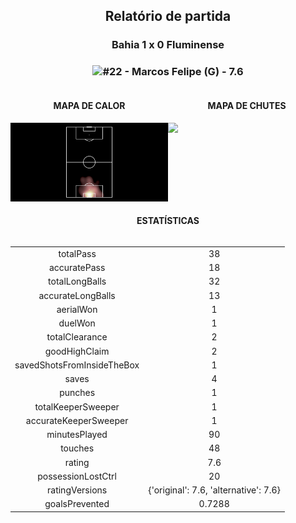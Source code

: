 <h2 style="text-align: center;">Relatório de partida</h3>

<h3 style="text-align: center;">Bahia 1 x 0 Fluminense</h3>

<h3 style="text-align: center;"><img src="https://api.sofascore.com/api/v1/player/358524/image">#22 - Marcos Felipe (G) - 7.6</h3>

<div style="text-align: left; display: grid; grid-template-columns: 1fr 1fr;">
  <div>
    <h4 style="text-align: center;">MAPA DE CALOR</h3>
    <img src=../players/heatmaps/11067343_358524.png>
</div>
  <div>
    <h4 style="text-align: center;">MAPA DE CHUTES</h3>
    <img src=../players/shotmaps/11067343_358524.png>
  </div>
</div>

<h4 style="text-align: center;">ESTATÍSTICAS</h3>
<div style="text-align: center; display: grid; grid-template-columns: 1fr;">
  <div>
    <table>
        <tr>
            <td>totalPass
            </td>
            <td>38
            </td>
        </tr><tr>
            <td>accuratePass
            </td>
            <td>18
            </td>
        </tr><tr>
            <td>totalLongBalls
            </td>
            <td>32
            </td>
        </tr><tr>
            <td>accurateLongBalls
            </td>
            <td>13
            </td>
        </tr><tr>
            <td>aerialWon
            </td>
            <td>1
            </td>
        </tr><tr>
            <td>duelWon
            </td>
            <td>1
            </td>
        </tr><tr>
            <td>totalClearance
            </td>
            <td>2
            </td>
        </tr><tr>
            <td>goodHighClaim
            </td>
            <td>2
            </td>
        </tr><tr>
            <td>savedShotsFromInsideTheBox
            </td>
            <td>1
            </td>
        </tr><tr>
            <td>saves
            </td>
            <td>4
            </td>
        </tr><tr>
            <td>punches
            </td>
            <td>1
            </td>
        </tr><tr>
            <td>totalKeeperSweeper
            </td>
            <td>1
            </td>
        </tr><tr>
            <td>accurateKeeperSweeper
            </td>
            <td>1
            </td>
        </tr><tr>
            <td>minutesPlayed
            </td>
            <td>90
            </td>
        </tr><tr>
            <td>touches
            </td>
            <td>48
            </td>
        </tr><tr>
            <td>rating
            </td>
            <td>7.6
            </td>
        </tr><tr>
            <td>possessionLostCtrl
            </td>
            <td>20
            </td>
        </tr><tr>
            <td>ratingVersions
            </td>
            <td>{'original': 7.6, 'alternative': 7.6}
            </td>
        </tr><tr>
            <td>goalsPrevented
            </td>
            <td>0.7288
            </td>
        </tr>
        </table>
</div>